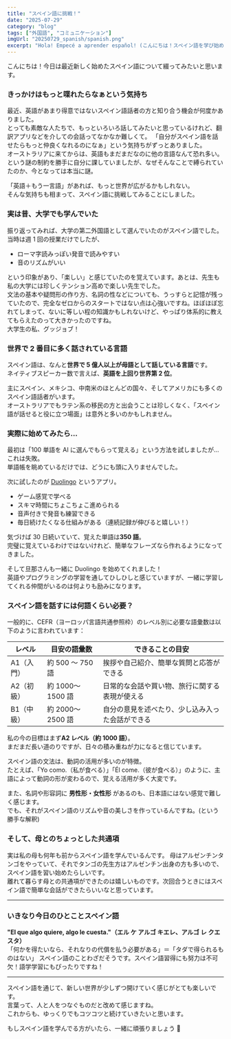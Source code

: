 ```yaml
---
title: "スペイン語に挑戦！"
date: "2025-07-29"
category: "blog"
tags: ["外国語", "コミュニケーション"]
imgUrl: "20250729_spanish/spanish.png"
excerpt: "Hola! Empecé a aprender español! (こんにちは！スペイン語を学び始めました。)"
---
```


こんにちは！今日は最近新しく始めたスペイン語について綴ってみたいと思います。

### きっかけはもっと喋れたらなぁという気持ち

最近、英語があまり得意ではないスペイン語話者の方と知り合う機会が何度かありました。  
とっても素敵な人たちで、もっといろいろ話してみたいと思っているけれど、翻訳アプリなどを介しての会話ってなかなか難しくて。
「自分がスペイン語を話せたらもっと仲良くなれるのになぁ」という気持ちがずっとありました。  
オーストラリアに来てからは、英語もまだまだなのに他の言語なんて恐れ多い。という謎の制約を勝手に自分に課していましたが、なぜそんなことで縛られていたのか、今となっては本当に謎。

「英語＋もう一言語」があれば、もっと世界が広がるかもしれない。  
そんな気持ちも相まって、スペイン語に挑戦してみることにしました。

### 実は昔、大学でも学んでいた

振り返ってみれば、大学の第二外国語として選んでいたのがスペイン語でした。  
当時は週 1 回の授業だけでしたが、

- ローマ字読みっぽい発音で読みやすい
- 音のリズムがいい

という印象があり、「楽しい」と感じていたのを覚えています。あとは、先生も私の大学には珍しくテンション高めで楽しい先生でした。  
文法の基本や疑問形の作り方、名詞の性などについても、うっすらと記憶が残っていたので、完全なゼロからのスタートではない点は心強いですね。ほぼほぼ忘れてしまって、ないに等しい程の知識かもしれないけど、やっぱり体系的に教えてもらえたのって大きかったのですね。  
大学生の私、グッジョブ！

### 世界で 2 番目に多く話されている言語

スペイン語は、なんと**世界で 5 億人以上が母語として話している言語**です。  
ネイティブスピーカー数で言えば、**英語を上回り世界第 2 位**。

主にスペイン、メキシコ、中南米のほとんどの国々、そしてアメリカにも多くのスペイン語話者がいます。  
オーストラリアでもラテン系の移民の方と出会うことは珍しくなく、「スペイン語が話せると役に立つ場面」は意外と多いのかもしれません。

### 実際に始めてみたら…

最初は「100 単語を AI に選んでもらって覚える」という方法を試しましたが…これは失敗。  
単語帳を眺めているだけでは、どうにも頭に入りませんでした。

次に試したのが [Duolingo](https://www.duolingo.com/) というアプリ。

- ゲーム感覚で学べる
- スキマ時間にちょこちょこ進められる
- 音声付きで発音も練習できる
- 毎日続けたくなる仕組みがある（連続記録が伸びると嬉しい！）

気づけば 30 日続いていて、覚えた単語は**350 語**。  
完璧に覚えているわけではないけれど、簡単なフレーズなら作れるようになってきました。

そして旦那さんも一緒に Duolingo を始めてくれました！  
英語やプログラミングの学習を通してひしひしと感じていますが、一緒に学習してくれる仲間がいるのは何よりも励みになります。

### スペイン語を話すには何語くらい必要？

一般的に、CEFR（ヨーロッパ言語共通参照枠）のレベル別に必要な語彙数は以下のように言われています：

| レベル     | 目安の語彙数     | できることの目安                                 |
| ---------- | ---------------- | ------------------------------------------------ |
| A1（入門） | 約 500 ～ 750 語 | 挨拶や自己紹介、簡単な質問と応答ができる         |
| A2（初級） | 約 1000〜1500 語 | 日常的な会話や買い物、旅行に関する表現が使える   |
| B1（中級） | 約 2000〜2500 語 | 自分の意見を述べたり、少し込み入った会話ができる |

私の今の目標はまず**A2 レベル（約 1000 語）**。  
まだまだ長い道のりですが、日々の積み重ねが力になると信じています。

スペイン語の文法は、動詞の活用が多いのが特徴。  
たとえば、「Yo como.（私が食べる）」「Él come.（彼が食べる）」のように、主語によって動詞の形が変わるので、覚える活用が多く大変です。

また、名詞や形容詞に **男性形・女性形** があるのも、日本語にはない感覚で難しく感じます。  
でも、それがスペイン語のリズムや音の美しさを作っているんですね。(という勝手な解釈)

### そして、母とのちょっとした共通項

実は私の母も何年も前からスペイン語を学んでいるんです。
母はアルゼンチンタンゴをやっていて、それでタンゴの先生方はアルゼンチン出身の方も多いので、スペイン語を習い始めたらしいです。  
離れて暮らす母との共通項ができたのは嬉しいものです。次回合うときにはスペイン語で簡単な会話ができたらいいなと思っています。

---

### いきなり今日のひとことスペイン語

**"El que algo quiere, algo le cuesta."（エル ケ アルゴ キエレ、アルゴ レ クエスタ）**  
「何かを得たいなら、それなりの代償を払う必要がある」＝「タダで得られるものはない」
スペイン語のことわざだそうです。スペイン語習得にも努力は不可欠！語学学習にもぴったりですね！

---

スペイン語を通じて、新しい世界が少しずつ開けていく感じがとても楽しいです。  
言葉って、人と人をつなぐものだと改めて感じますね。  
これからも、ゆっくりでもコツコツと続けていきたいと思います。

もしスペイン語を学んでる方がいたら、一緒に頑張りましょう 💪
